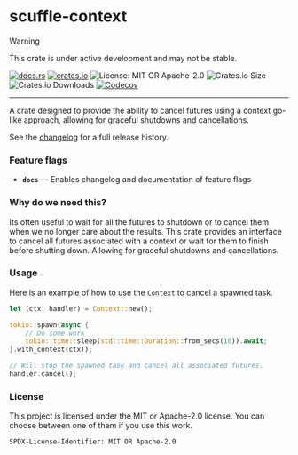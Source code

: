 <!-- sync-readme title [[ -->
# scuffle-context
<!-- sync-readme ]] -->

> [!WARNING]  
> This crate is under active development and may not be stable.

<!-- sync-readme badge [[ -->
[![docs.rs](https://img.shields.io/docsrs/scuffle-context/0.1.5.svg?logo=docs.rs&label=docs.rs&style=flat-square)](https://docs.rs/scuffle-context/0.1.5)
[![crates.io](https://img.shields.io/badge/crates.io-v0.1.5-orange?style=flat-square&logo=rust&logoColor=white)](https://crates.io/crates/scuffle-context/0.1.5)
![License: MIT OR Apache-2.0](https://img.shields.io/badge/license-MIT%20OR%20Apache--2.0-purple.svg?style=flat-square)
![Crates.io Size](https://img.shields.io/crates/size/scuffle-context/0.1.5.svg?style=flat-square)
![Crates.io Downloads](https://img.shields.io/crates/dv/scuffle-context/0.1.5.svg?&label=downloads&style=flat-square)
[![Codecov](https://img.shields.io/codecov/c/github/scufflecloud/scuffle.svg?label=codecov&logo=codecov&style=flat-square)](https://app.codecov.io/gh/scufflecloud/scuffle)
<!-- sync-readme ]] -->

---

<!-- sync-readme rustdoc [[ -->
A crate designed to provide the ability to cancel futures using a context
go-like approach, allowing for graceful shutdowns and cancellations.

See the [changelog](./CHANGELOG.md) for a full release history.

### Feature flags

* **`docs`** —  Enables changelog and documentation of feature flags

### Why do we need this?

Its often useful to wait for all the futures to shutdown or to cancel them
when we no longer care about the results. This crate provides an interface
to cancel all futures associated with a context or wait for them to finish
before shutting down. Allowing for graceful shutdowns and cancellations.

### Usage

Here is an example of how to use the `Context` to cancel a spawned task.

````rust
let (ctx, handler) = Context::new();

tokio::spawn(async {
    // Do some work
    tokio::time::sleep(std::time::Duration::from_secs(10)).await;
}.with_context(ctx));

// Will stop the spawned task and cancel all associated futures.
handler.cancel();
````

### License

This project is licensed under the MIT or Apache-2.0 license.
You can choose between one of them if you use this work.

`SPDX-License-Identifier: MIT OR Apache-2.0`
<!-- sync-readme ]] -->
